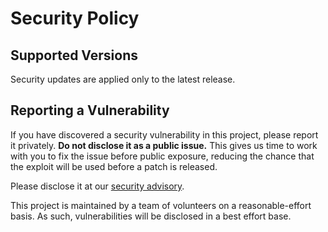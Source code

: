# Security Policy

## Supported Versions
Security updates are applied only to the latest release.

## Reporting a Vulnerability
If you have discovered a security vulnerability in this project, please report it privately. **Do not disclose it as a public issue.** This gives us time to work with you to fix the issue before public exposure, reducing the chance that the exploit will be used before a patch is released.

Please disclose it at our [security advisory](https://github.com/kjd/idna/security/advisories/new).

This project is maintained by a team of volunteers on a reasonable-effort basis. As such, vulnerabilities will be disclosed in a best effort base.
